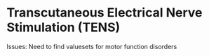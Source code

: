 # Transcutaneous Electrical Nerve Stimulation (TENS)
Issues: Need to find valuesets for motor function disorders
